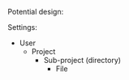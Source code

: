 Potential design:


Settings:

* User
    * Project
        * Sub-project (directory)
            * File

